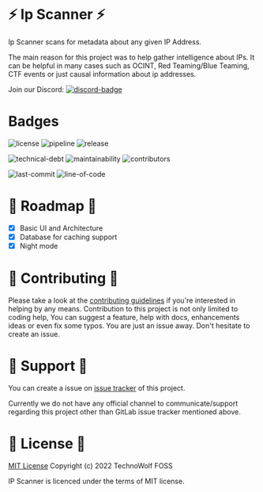 # :zap: Ip Scanner :zap:

Ip Scanner scans for metadata about any given IP Address. 

The main reason for this project was to help gather intelligence about IPs. 
It can be helpful in many cases such as OCINT, Red Teaming/Blue Teaming, CTF events or just causal 
information about ip addresses.

Join our Discord: [![discord-badge](https://badgen.net/discord/members/HXs6AP4Dg9)](https://discord.gg/HXs6AP4Dg9)

# Badges
![license](https://badgen.net/gitlab/license/technowolf/ip-scanner)
![pipeline](https://gitlab.com/technowolf/ip-scanner/badges/main/pipeline.svg)
![release](https://badgen.net/gitlab/release/technowolf/ip-scanner)

![technical-debt](https://badgen.net/codeclimate/tech-debt/daksh7011/ip-scanner)
![maintainability](https://badgen.net/codeclimate/maintainability/daksh7011/ip-scanner)
![contributors](https://badgen.net/gitlab/contributors/technowolf/ip-scanner)

![last-commit](https://badgen.net/gitlab/last-commit/technowolf/ip-scanner)
![line-of-code](https://badgen.net/codeclimate/loc/daksh7011/ip-scanner)
# :round_pushpin: Roadmap :round_pushpin:

- [x] Basic UI and Architecture
- [x] Database for caching support
- [x] Night mode

# :muscle: Contributing :muscle:
Please take a look at the [contributing guidelines](https://gitlab.com/technowolf/ip-scanner/-/blob/main/CONTRIBUTING.md) 
if you're interested in helping by any means. Contribution to this project is not only limited to 
coding help, You can suggest a feature, help with docs, enhancements ideas or even fix some typos. 
You are just an issue away. Don't hesitate to create an issue.

# :raised_hands: Support :raised_hands:
You can create a issue on [issue tracker](https://gitlab.com/technowolf/ip-scanner/-/issues) 
of this project.

Currently we do not have any official channel to communicate/support regarding this project other
than GitLab issue tracker mentioned above.

# :notebook: License :notebook:
[MIT License](https://gitlab.com/technowolf/ip-scanner/-/blob/main/LICENSE) Copyright (c) 2022 TechnoWolf FOSS

IP Scanner is licenced under the terms of MIT license.

